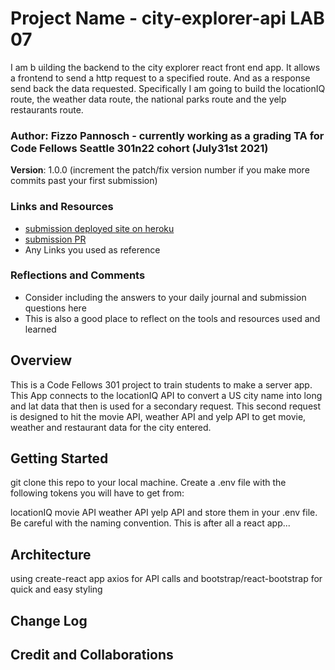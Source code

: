 # Project Name - city-explorer-api LAB 07

I am b uilding the backend to the city explorer react front end app. It allows a frontend to send a http request to a specified route. And as a response send back the data requested.
Specifically I am going to build the locationIQ route, the weather data route, the national parks route and the yelp restaurants route.

### Author: Fizzo Pannosch - currently working as a grading TA for Code Fellows Seattle 301n22 cohort (July31st 2021)

**Version**: 1.0.0 (increment the patch/fix version number if you make more commits past your first submission)

### Links and Resources

- [submission deployed site on heroku](http://xyz.com)
- [submission PR](http://xyz.com)
- Any Links you used as reference

### Reflections and Comments

- Consider including the answers to your daily journal and submission questions here
- This is also a good place to reflect on the tools and resources used and learned

## Overview

This is a Code Fellows 301 project to train students to make a server app. This App connects to the locationIQ API to convert a US city name into long and lat data that then is used for a secondary request. This second request is designed to hit the movie API, weather API and yelp API to get movie, weather and restaurant data for the city entered.

<!-- Provide a high level overview of what this application is and why you are building it, beyond the fact that it's an assignment for this class. (i.e. What's your problem domain?) -->

## Getting Started

git clone this repo to your local machine.
Create a .env file with the following tokens you will have to get from:

locationIQ
movie API
weather API
yelp API
and store them in your .env file. Be careful with the naming convention. This is after all a react app...

<!-- What are the steps that a user must take in order to build this app on their own machine and get it running? -->

## Architecture

using create-react app
axios for API calls
and bootstrap/react-bootstrap for quick and easy styling

<!-- Provide a detailed description of the application design. What technologies (languages, libraries, etc) you're using, and any other relevant design information. -->

## Change Log

<!-- Use this area to document the iterative changes made to your application as each feature is successfully implemented. Use time stamps. Here's an example:

01-01-2001 4:59pm - Application now has a fully-functional express server, with a GET route for the location resource. -->

## Credit and Collaborations

<!-- Give credit (and a link) to other people or resources that helped you build this application. -->
